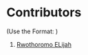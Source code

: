 # Contributors

(Use the Format: <Full Name><Link to Github profile>)

1. [Rwothoromo ELijah](https://github.com/Rwothoromo)
